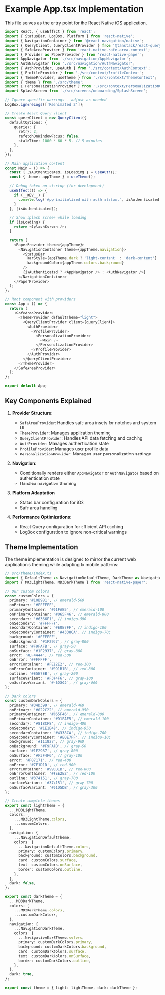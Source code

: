 # Example App.tsx Implementation

This file serves as the entry point for the React Native iOS application.

```typescript
import React, { useEffect } from 'react';
import { StatusBar, LogBox, Platform } from 'react-native';
import { NavigationContainer } from '@react-navigation/native';
import { QueryClient, QueryClientProvider } from '@tanstack/react-query';
import { SafeAreaProvider } from 'react-native-safe-area-context';
import { Provider as PaperProvider } from 'react-native-paper';
import AppNavigator from './src/navigation/AppNavigator';
import AuthNavigator from './src/navigation/AuthNavigator';
import { AuthProvider, useAuth } from './src/context/AuthContext';
import { ProfileProvider } from './src/context/ProfileContext';
import { ThemeProvider, useTheme } from './src/context/ThemeContext';
import { theme } from './src/theme';
import { PersonalizationProvider } from './src/context/PersonalizationContext';
import SplashScreen from './src/screens/onboarding/SplashScreen';

// Ignore specific warnings - adjust as needed
LogBox.ignoreLogs(['Reanimated 2']);

// Create React Query client
const queryClient = new QueryClient({
  defaultOptions: {
    queries: {
      retry: 2,
      refetchOnWindowFocus: false,
      staleTime: 1000 * 60 * 5, // 5 minutes
    },
  },
});

// Main application content
const Main = () => {
  const { isAuthenticated, isLoading } = useAuth();
  const { theme: appTheme } = useTheme();

  // Debug token on startup (for development)
  useEffect(() => {
    if (__DEV__) {
      console.log('App initialized with auth status:', isAuthenticated ? 'Authenticated' : 'Not authenticated');
    }
  }, [isAuthenticated]);

  // Show splash screen while loading
  if (isLoading) {
    return <SplashScreen />;
  }

  return (
    <PaperProvider theme={appTheme}>
      <NavigationContainer theme={appTheme.navigation}>
        <StatusBar 
          barStyle={appTheme.dark ? 'light-content' : 'dark-content'} 
          backgroundColor={appTheme.colors.background} 
        />
        {isAuthenticated ? <AppNavigator /> : <AuthNavigator />}
      </NavigationContainer>
    </PaperProvider>
  );
};

// Root component with providers
const App = () => {
  return (
    <SafeAreaProvider>
      <ThemeProvider defaultTheme="light">
        <QueryClientProvider client={queryClient}>
          <AuthProvider>
            <ProfileProvider>
              <PersonalizationProvider>
                <Main />
              </PersonalizationProvider>
            </ProfileProvider>
          </AuthProvider>
        </QueryClientProvider>
      </ThemeProvider>
    </SafeAreaProvider>
  );
};

export default App;
```

## Key Components Explained

1. **Provider Structure**:
   - `SafeAreaProvider`: Handles safe area insets for notches and system UI
   - `ThemeProvider`: Manages application theming
   - `QueryClientProvider`: Handles API data fetching and caching
   - `AuthProvider`: Manages authentication state
   - `ProfileProvider`: Manages user profile data
   - `PersonalizationProvider`: Manages user personalization settings

2. **Navigation**:
   - Conditionally renders either `AppNavigator` or `AuthNavigator` based on authentication state
   - Handles navigation theming

3. **Platform Adaptation**:
   - Status bar configuration for iOS
   - Safe area handling

4. **Performance Optimizations**:
   - React Query configuration for efficient API caching
   - LogBox configuration to ignore non-critical warnings

## Theme Implementation

The theme implementation is designed to mirror the current web application's theming while adapting to mobile patterns:

```typescript
// src/theme/index.ts
import { DefaultTheme as NavigationDefaultTheme, DarkTheme as NavigationDarkTheme } from '@react-navigation/native';
import { MD3LightTheme, MD3DarkTheme } from 'react-native-paper';

// Our custom colors
const customColors = {
  primary: '#10B981', // emerald-500
  onPrimary: '#FFFFFF',
  primaryContainer: '#D1FAE5', // emerald-100
  onPrimaryContainer: '#065F46', // emerald-800
  secondary: '#6366F1', // indigo-500
  onSecondary: '#FFFFFF',
  secondaryContainer: '#E0E7FF', // indigo-100
  onSecondaryContainer: '#4338CA', // indigo-700
  background: '#FFFFFF',
  onBackground: '#1F2937', // gray-800
  surface: '#F9FAFB', // gray-50
  onSurface: '#1F2937', // gray-800
  error: '#EF4444', // red-500
  onError: '#FFFFFF',
  errorContainer: '#FEE2E2', // red-100
  onErrorContainer: '#991B1B', // red-800
  outline: '#E5E7EB', // gray-200
  surfaceVariant: '#F3F4F6', // gray-100
  onSurfaceVariant: '#4B5563', // gray-600
};

// Dark colors
const customDarkColors = {
  primary: '#34D399', // emerald-400
  onPrimary: '#022C22', // emerald-950
  primaryContainer: '#065F46', // emerald-800
  onPrimaryContainer: '#D1FAE5', // emerald-100
  secondary: '#818CF8', // indigo-400
  onSecondary: '#1E1B4B', // indigo-950
  secondaryContainer: '#4338CA', // indigo-700
  onSecondaryContainer: '#E0E7FF', // indigo-100
  background: '#111827', // gray-900
  onBackground: '#F9FAFB', // gray-50
  surface: '#1F2937', // gray-800
  onSurface: '#F3F4F6', // gray-100
  error: '#F87171', // red-400
  onError: '#7F1D1D', // red-900
  errorContainer: '#991B1B', // red-800
  onErrorContainer: '#FEE2E2', // red-100
  outline: '#374151', // gray-700
  surfaceVariant: '#374151', // gray-700
  onSurfaceVariant: '#D1D5DB', // gray-300
};

// Create complete themes
export const lightTheme = {
  ...MD3LightTheme,
  colors: {
    ...MD3LightTheme.colors,
    ...customColors,
  },
  navigation: {
    ...NavigationDefaultTheme,
    colors: {
      ...NavigationDefaultTheme.colors,
      primary: customColors.primary,
      background: customColors.background,
      card: customColors.surface,
      text: customColors.onSurface,
      border: customColors.outline,
    },
  },
  dark: false,
};

export const darkTheme = {
  ...MD3DarkTheme,
  colors: {
    ...MD3DarkTheme.colors,
    ...customDarkColors,
  },
  navigation: {
    ...NavigationDarkTheme,
    colors: {
      ...NavigationDarkTheme.colors,
      primary: customDarkColors.primary,
      background: customDarkColors.background,
      card: customDarkColors.surface,
      text: customDarkColors.onSurface,
      border: customDarkColors.outline,
    },
  },
  dark: true,
};

export const theme = { light: lightTheme, dark: darkTheme };
``` 